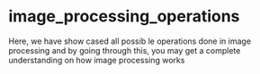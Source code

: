 # image_processing_operations

Here, we have show cased all possib le operations done in image processing and by going through this, you may get a complete understanding on how image processing works
